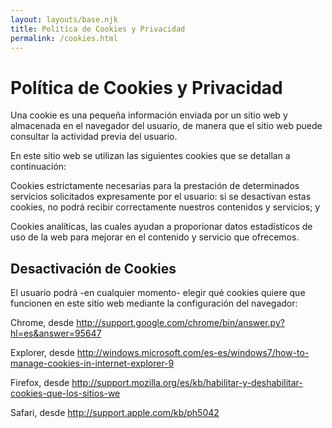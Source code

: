 ```yaml
---
layout: layouts/base.njk
title: Política de Cookies y Privacidad
permalink: /cookies.html
---
```

# Política de Cookies y Privacidad

Una cookie es una pequeña información enviada por un sitio web y almacenada en el navegador del usuario, de manera que el sitio web puede consultar la actividad previa del usuario.

En este sitio web se utilizan las siguientes cookies que se detallan a continuación:

Cookies estrictamente necesarias para la prestación de determinados servicios solicitados expresamente por el usuario: si se desactivan estas cookies, no podrá recibir correctamente nuestros contenidos y servicios; y

Cookies analíticas, las cuales ayudan a proporionar datos estadísticos de uso de la web para mejorar en el contenido y servicio que ofrecemos.

## Desactivación de Cookies

El usuario podrá -en cualquier momento- elegir qué cookies quiere que funcionen en este sitio web mediante la configuración del navegador:

Chrome, desde http://support.google.com/chrome/bin/answer.py?hl=es&answer=95647

Explorer, desde http://windows.microsoft.com/es-es/windows7/how-to-manage-cookies-in-internet-explorer-9

Firefox, desde http://support.mozilla.org/es/kb/habilitar-y-deshabilitar-cookies-que-los-sitios-we

Safari, desde http://support.apple.com/kb/ph5042
